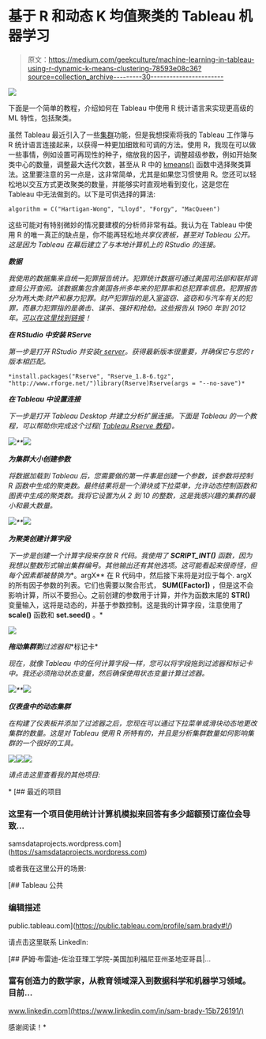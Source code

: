 # 基于 R 和动态 K 均值聚类的 Tableau 机器学习

> 原文：<https://medium.com/geekculture/machine-learning-in-tableau-using-r-dynamic-k-means-clustering-78593e08c36?source=collection_archive---------30----------------------->

![](img/a73c9f7f30175eb21d1040d0647da2de.png)

下面是一个简单的教程，介绍如何在 Tableau 中使用 R 统计语言来实现更高级的 ML 特性，包括聚类。

虽然 Tableau 最近引入了一些[集群](https://help.tableau.com/current/pro/desktop/en-us/clustering.htm)功能，但是我想探索将我的 Tableau 工作簿与 R 统计语言连接起来，以获得一种更加细致和可调的方法。使用 R，我现在可以做一些事情，例如设置可再现性的种子，缩放我的因子，调整超级参数，例如开始聚类中心的数量，调整最大迭代次数，甚至从 R 中的 [kmeans()](https://www.rdocumentation.org/packages/stats/versions/3.6.2/topics/kmeans) 函数中选择聚类算法。这里要注意的另一点是，这非常简单，尤其是如果您习惯使用 R。您还可以轻松地以交互方式更改聚类的数量，并能够实时直观地看到变化，这是您在 Tableau 中无法做到的。以下是可供选择的算法:

```
algorithm = C("Hartigan-Wong", "Lloyd", "Forgy", "MacQueen")
```

这些可能对有特别微妙的情况要建模的分析师非常有益。我认为在 Tableau 中使用 R 的唯一真正的缺点是，你不能再轻松地*共享仪表板，甚至对 Tableau 公开。这是因为 Tableau 在幕后建立了与本地计算机上的 RStudio 的连接。*

***数据***

*我使用的数据集来自统一犯罪报告统计。犯罪统计数据可通过美国司法部和联邦调查局公开查阅。该数据集包含美国各州多年来的犯罪率和总犯罪率信息。犯罪报告分为两大类:财产和暴力犯罪。财产犯罪指的是入室盗窃、盗窃和与汽车有关的犯罪，而暴力犯罪指的是袭击、谋杀、强奸和抢劫。这些报告从 1960 年到 2012 年。[可以在这里找到链接](https://corgis-edu.github.io/corgis/csv/state_crime/)！*

***在 RStudio 中安装 RServe***

*第一步是打开 RStudio 并安装[r server](https://www.rforge.net/Rserve/doc.html)。获得最新版本很重要，并确保它与您的 r 版本相匹配。*

```
*install.packages("Rserve", "Rserve_1.8-6.tgz", "http://www.rforge.net/")library(Rserve)Rserve(args = "--no-save")*
```

***在 Tableau 中设置连接***

*下一步是打开 Tableau Desktop 并建立分析扩展连接。下面是 Tableau 的一个教程，可以帮助你完成这个过程( [Tableau Rserve 教程](https://help.tableau.com/current/prep/en-us/prep_scripts._R.htm))。*

*![](img/f5c333b0b4235e3af3b9ba49fda04765.png)**![](img/060ff837c7227cfb62fe73141384ed9a.png)*

***为集群大小创建参数***

*将数据加载到 Tableau 后，您需要做的第一件事是创建一个参数，该参数将控制 R 函数中生成的聚类数。最终结果将是一个滑块或下拉菜单，允许动态控制函数和图表中生成的聚类数。我将它设置为从 2 到 10 的整数，这是我感兴趣的集群的最小和最大数量。*

*![](img/d59f280a3656b2c8d247954d4d2348f4.png)**![](img/07548833305253a8183abba8f313f4cc.png)*

***为聚类创建计算字段***

*下一步是创建一个计算字段来存放 R 代码。我使用了 **SCRIPT_INT()** 函数，因为我想以整数形式输出集群编号。其他输出还有其他选项。这可能看起来很奇怪，但每个因素都被替换为**。argX** 在 R 代码中，然后接下来将是对应于每个. argX 的所有因子参数的列表。它们也需要以聚合形式， **SUM([Factor])** ，但是这不会影响计算，所以不要担心。之前创建的参数用于计算，并作为函数末尾的 **STR()** 变量输入，这将是动态的，并基于参数控制。这是我的计算字段，注意使用了 **scale()** 函数和 **set.seed()** 。*

*![](img/731609f4c7d8eb36df9ec0af7f7ea6bc.png)*

***拖动集群到**过滤器**和**标记卡*

*现在，就像 Tableau 中的任何计算字段一样，您可以将字段拖到过滤器和标记卡中。我还必须拖动状态变量，然后确保使用状态变量计算过滤器。*

*![](img/14d79368f51fb95979a393fc6fc8ce07.png)**![](img/74c801e4fc71cebfd9e63608b45f3639.png)*

***仪表盘中的动态集群***

*在构建了仪表板并添加了过滤器之后，您现在可以通过下拉菜单或滑块动态地更改集群的数量。这是对 Tableau 使用 R 所特有的，并且是分析集群数量如何影响集群的一个很好的工具。*

*![](img/f1f392cf6e9d15383f3b140fc58b34c1.png)**![](img/7dc74d02ce71910a090ce15b8d34f688.png)**![](img/8f0f611f3617eb4d48149def6188a814.png)*

*请点击这里查看我的其他项目:*

*[](https://samsdataprojects.wordpress.com) [## 最近的项目

### 这里有一个项目使用统计计算机模拟来回答有多少超额预订座位会导致…

samsdataprojects.wordpress.com](https://samsdataprojects.wordpress.com) 

或者我在这里公开的场景:

 [## Tableau 公共

### 编辑描述

public.tableau.com](https://public.tableau.com/profile/sam.brady#!/) 

请点击这里联系 LinkedIn:

[](https://www.linkedin.com/in/sam-brady-15b726191/) [## 萨姆·布雷迪-佐治亚理工学院-美国加利福尼亚州圣地亚哥县|…

### 富有创造力的数学家，从教育领域深入到数据科学和机器学习领域。目前…

www.linkedin.com](https://www.linkedin.com/in/sam-brady-15b726191/) 

感谢阅读！*